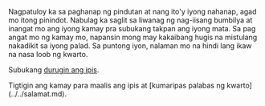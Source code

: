 Nagpatuloy ka sa paghanap ng pindutan at nang ito'y iyong nahanap, agad mo itong
pinindot. Nabulag ka saglit sa liwanag ng nag-iisang bumbilya at inangat mo ang
iyong kamay pra subukang takpan ang iyong mata. Sa pag angat mo ng kamay mo, 
napansin mong may kakaibang hugis na mistulang nakadikit sa iyong palad.
Sa puntong iyon, nalaman mo na hindi lang ikaw na nasa loob ng kwarto.

Subukang [durugin ang ipis](durog/durog.md).

Tigtigin ang kamay para maalis ang ipis at [kumaripas palabas ng kwarto] (../../salamat.md).